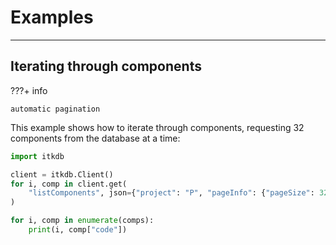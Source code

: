 # Examples

---

## Iterating through components

???+ info

    automatic pagination

This example shows how to iterate through components, requesting 32 components
from the database at a time:

```py
import itkdb

client = itkdb.Client()
for i, comp in client.get(
    "listComponents", json={"project": "P", "pageInfo": {"pageSize": 32}}
)

for i, comp in enumerate(comps):
    print(i, comp["code"])
```

